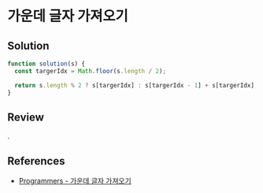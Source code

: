 # 가운데 글자 가져오기

## Solution

```js
function solution(s) {
  const targerIdx = Math.floor(s.length / 2);

  return s.length % 2 ? s[targerIdx] : s[targerIdx - 1] + s[targerIdx];
}
```

## Review

.

## References

- [Programmers - 가운데 글자 가져오기](https://school.programmers.co.kr/learn/courses/30/lessons/12903)
